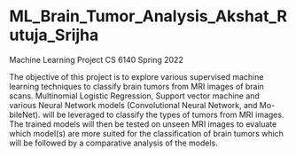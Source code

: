 # ML_Brain_Tumor_Analysis_Akshat_Rutuja_Srijha
Machine Learning Project CS 6140 Spring 2022

The objective of this project is to explore various supervised machine learning techniques to
classify brain tumors from MRI images of brain scans. Multinomial Logistic Regression, Support
vector machine and various Neural Network models (Convolutional Neural Network, and Mo-
bileNet). will be leveraged to classify the types of tumors from MRI images. The trained models
will then be tested on unseen MRI images to evaluate which model(s) are more suited for the
classification of brain tumors which will be followed by a comparative analysis of the models.

